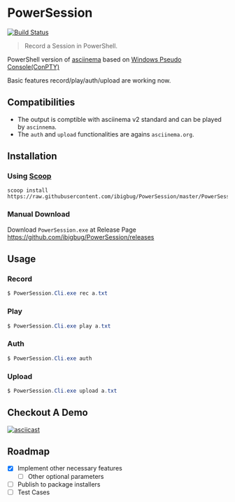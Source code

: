 # PowerSession

[![Build Status](https://watfaq.visualstudio.com/PowerSession/_apis/build/status/PowerSession-.NET%20Core-CI?branchName=master)](https://watfaq.visualstudio.com/PowerSession/_build/latest?definitionId=8&branchName=master)

> Record a Session in PowerShell.

PowerShell version of [asciinema](https://github.com/asciinema/asciinema) based on [Windows Pseudo Console(ConPTY)](https://devblogs.microsoft.com/commandline/windows-command-line-introducing-the-windows-pseudo-console-conpty/)

Basic features record/play/auth/upload are working now.


## Compatibilities

* The output is comptible with asciinema v2 standard and can be played by `ascinnema`.
* The `auth` and `upload` functionalities are agains `asciinema.org`.

## Installation

### Using [Scoop](https://scoop.sh)

```
scoop install https://raw.githubusercontent.com/ibigbug/PowerSession/master/PowerSession.Cli/PowerSession.json
```

### Manual Download

Download `PowerSession.exe` at Release Page https://github.com/ibigbug/PowerSession/releases


## Usage

### Record

```PowerShell
$ PowerSession.Cli.exe rec a.txt
```

### Play

```PowerShell
$ PowerSession.Cli.exe play a.txt
```

### Auth

```PowerShell
$ PowerSession.Cli.exe auth
```

### Upload

```PowerShell
$ PowerSession.Cli.exe upload a.txt
```
    
## Checkout A Demo

[![asciicast](https://asciinema.org/a/272866.svg)](https://asciinema.org/a/272866)

## Roadmap

- [x] Implement other necessary features
    - [ ] Other optional parameters
- [ ] Publish to package installers
- [ ] Test Cases

